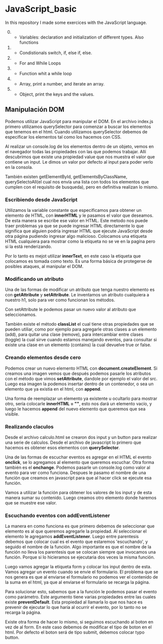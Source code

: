 # JavaScript_basic

In this repository I made some exercices with the JavaScript language.

0. - Variables: declaration and initialization of different types. Also functions
1. - Condistionals switch, if, else if, else. 
2. - For and While Loops
3. - Function whit a while loop
4. - Array, print a number, and iterate an array. 
5. - Object, print the keys and the values. 


## Manipulación DOM

Podemos utilizar JavaScript para manipular el DOM. En el archivo index.js primero utilizamos querySelector para comenzar a buscar los elementos que tenemos en el html. Cuando utilizamos querySelector debemos de especificar los elementos tal como los hacemos con CSS.

Al realizar un console.log de los elementos dentro de un objeto, vemos en el navegador todas las propiedades con las que podemos trabajar. Allí descubrimos que existe una propiedad value que nos muestra el valor que contiene un input. Le dimos un valor por defecto al input para poder verlo en la consola. 

También existen getElementById, getElementsByClassName, querySelectoAll(el cual nos envía una lista con todos los elementos que cumplen con el requisito de busqueda), pero en definitiva realizan lo mismo. 

### Escribiendo desde JavaScript

Utilizamos la variable constante que especificamos para obtener un elemento de HTML, con **innerHTML** y le pasamos el valor que deseamos. De esta manera se escribe ese valor en HTML. Este metodo nos puede traer problemas ya que se puede ingresar HTML directamente lo que significa que alguien podría ingresar HTML que ejecute JavaScript desde otra página pudiendo ingresar algo malicioso. Colocamos una etiqueta HTML cualquiera para mostrar como la etiqueta no se ve en la pagína pero si la está renderizando. 

Por lo tanto es mejot utilizar **innerText**, en este caso la etiqueta que colocamos es tomada como texto. Es una forma básica de protegerse de posibles ataques, al manipular el DOM. 

### Modificando un atributo

Una de las formas de modificar un atributo que tenga nuestro elemento es con **getAttribute** y **setAttribute**. Le inventamos un atributo cualquiera a nuestro h1, solo para ver como funcionan los métodos. 

Con setAttribute le podemos pasar un nuevo valor al atributo que seleccionamos. 

También existe el método **classList** el cual tiene otras propiedades que se pueden utiliar, como por ejemplo para agregarle otras clases a un elemento (add), para quitar una clase (remove), para intercambiar entre clases (toggle) la cual sirve cuando estamos manejando eventos, para consultar si existe una clase en un elemento (contains) la cual devuelve true or false. 

### Creando elementos desde cero

Podemos crear un nuevo elemento HTML con **document.createElement**. Si creamos una imagen vemos que después podemos pasarle los atributos con el método que vimos **setAttribute**, dandole por ejemplo el valor del src. Luego esa imagen la podemos insertar dentro de un contenedor, o sea un elemento que ya existia en el html, con **append**. 

Una forma de reemplazar un elemento ya existente u ocultarlo para mostrar otro, sería colocarle **innerHTML = ""**, esto nos dará un elemento vacío, y luego le hacemos **append** del nuevo elemento que queremos que sea visible. 

### Realizando claculos

Desde el archivo calculo.html se crearon dos input y un button para realizar una serie de calculos. Desde el archivo de javascript lo primero que hacemos es obtener esos elementos con **querySelector**. 

Una de las formas de escuchar eventos es agregar en el HTML el evento **onclick**, se lo agregamos al elemento que queremos escuchar. Otra forma también es el **onchange**. Podemos pasarle un console.log como valor al evento para ver como funciona. Despues le pasamo el nombre de una función que creamos en javascript para que al hacer click se ejecute esa función. 

Vamos a utilizar la función para obtener los valores de los input y de esta manera sumar su contenido. Luego creamos otro elemento donde haremos que se muestre ese valor. 

### Escuchando eventos con addEventListener

La manera en como funciona es que primero debemos de seleccionar que elemento es al que queremos agregarle la propiedad. Al seleccionar el elemento le agregamos **addEventListener**. Luego entre parentesis debemos que colocar cual es el evento que estaremos 'escuchando', y seguido el nombre de la función. Algo importante es que el nombre de la función no lleva los parentesis que se colocan siempre que invocamos una función. Porque si lo hicieramos se ejecutaria dos veces la misma función. 

Luego vamos agregar la etiqueta form y colocar los input dentro de esta. Vamos agregar un evento cuando se envie el formulario. El problema que se nos genera es que al enviarse el formulario no podemos ver el contenido de la suma en el html, ya que al enviarse el formulario se recarga la página. 

Para solucionar esto, sabemos que a la función le podemos pasar el evento como parámetro. Este argumento tiene varias propiedades entre las cuales existe **preventDefault**. Esta propiedad al llamarla lo que nos hace es prevenir de ejecutar lo que haría al ocurrir el evento, por lo tanto no se recarga la página. 

Existe otra forma de hacer lo mismo, si seguimos escuchando al boton en vez de al form. En este caso debemos de modificar el tipo de boton en el html. Por defecto el boton será de tipo submit, debemos colocar typo button.
